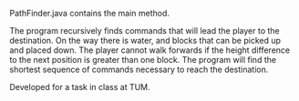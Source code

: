 PathFinder.java contains the main method.

The program recursively finds commands that will lead the player to the destination.
On the way there is water, and blocks that can be picked up and placed down. The player cannot walk forwards if the height difference to the next position is greater than one block.
The program will find the shortest sequence of commands necessary to reach the destination.

Developed for a task in class at TUM.

